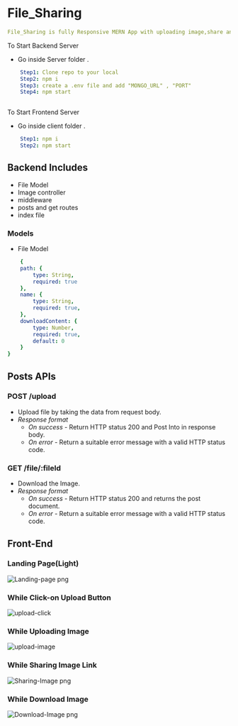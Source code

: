# File_Sharing

```yaml
File_Sharing is fully Responsive MERN App with uploading image,share and download the files.
```

To Start Backend Server
- Go inside Server folder .
```yaml
    Step1: Clone repo to your local
    Step2: npm i 
    Step3: create a .env file and add "MONGO_URL" , "PORT"
    Step4: npm start
    
```
To Start Frontend Server
- Go inside client folder .
```yaml
    Step1: npm i 
    Step2: npm start
```
## Backend Includes
- File Model
- Image controller
- middleware
- posts and get routes
- index file

### Models
- File Model
```yaml
    {
    path: {
        type: String,
        required: true
    },
    name: {
        type: String,
        required: true,
    },
    downloadContent: {
        type: Number,
        required: true,
        default: 0
    }
}
```   


## Posts APIs
### POST /upload
- Upload file by taking the data from request body.
- _Response format_
    - *On success* - Return HTTP status 200 and Post Into in response body.
    - *On error* - Return a suitable error message with a valid HTTP status code.

### GET /file/:fileId
- Download the Image.
- _Response format_
  - *On success* - Return HTTP status 200 and returns the post document.
  - *On error* - Return a suitable error message with a valid HTTP status code.

## Front-End
### Landing Page(Light)
![Landing-page png](https://github.com/Soumyaranjanp68/File_Sharing/assets/119596556/2d23e4c6-c993-4797-9d89-7088d0b26e69)

### While Click-on Upload Button
![upload-click](https://github.com/Soumyaranjanp68/File_Sharing/assets/119596556/46dc30ac-7817-43b3-b932-6f49ad15abba)

### While Uploading Image
![upload-image](https://github.com/Soumyaranjanp68/File_Sharing/assets/119596556/bca01100-8400-4247-b5ac-de7f3e3aa5d1)

### While Sharing Image Link
![Sharing-Image png](https://github.com/Soumyaranjanp68/File_Sharing/assets/119596556/91be5966-26a1-456c-aadd-fbcdc823d389)

### While Download Image 
![Download-Image png](https://github.com/Soumyaranjanp68/File_Sharing/assets/119596556/a79cc03b-cbdd-4ed7-9d7e-cf312d902f11)



